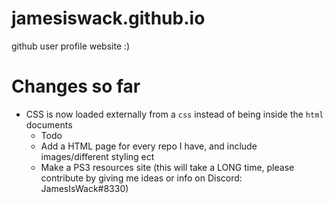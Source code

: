 # jamesiswack.github.io
github user profile website :)

# Changes so far
- CSS is now loaded externally from a `css` instead of being inside the `html` documents
  - Todo
  - Add a HTML page for every repo I have, and include images/different styling ect
  - Make a PS3 resources site (this will take a LONG time, please contribute by giving me ideas or info on Discord: JamesIsWack#8330)
